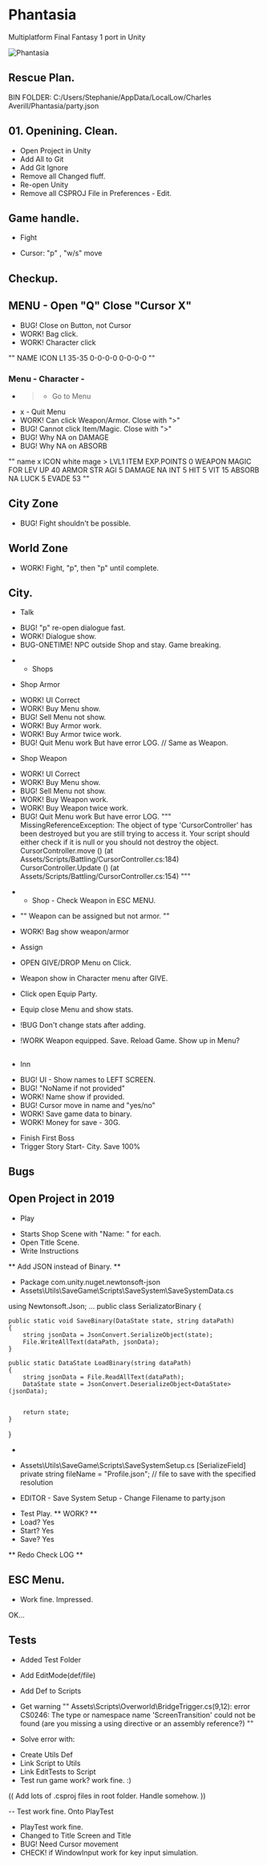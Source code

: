 # Phantasia
Multiplatform Final Fantasy 1 port in Unity

![Phantasia](Assets/misc/title_screen.png)

## Rescue Plan.

BIN FOLDER:
C:/Users/Stephanie/AppData/LocalLow/Charles Averill/Phantasia/party.json


## 01. Openining. Clean.

- Open Project in Unity
- Add All to Git
- Add Git Ignore
- Remove all Changed fluff.
- Re-open Unity
- Remove all CSPROJ File in Preferences - Edit. 


## Game handle.

* Fight
- Cursor: "p" , "w/s" move

## Checkup.

## MENU - Open "Q" Close "Cursor X" 
* BUG! Close on Button, not Cursor
* WORK! Bag click.
* WORK! Character click
 
""
NAME		ICON
L1
35-35
0-0-0-0
0-0-0-0
""
 
### Menu - Character - 
* > - Go to Menu
* x - Quit Menu
* WORK! Can click Weapon/Armor. Close with ">"
* BUG! Cannot click Item/Magic. Close with ">"
* BUG! Why NA on DAMAGE
* BUG! Why NA on ABSORB

""
name x ICON white mage > LVL1
ITEM 	EXP.POINTS	0	WEAPON
MAGIC	FOR LEV UP	40	ARMOR
STR
AGI		5		DAMAGE	NA
INT		5		HIT		5
VIT		15		ABSORB	NA
LUCK	5		EVADE	53
""

## City Zone
* BUG! Fight shouldn't be possible.

## World Zone
* WORK! Fight, "p", then "p" until complete.

## City. 
- Talk
* BUG! "p" re-open dialogue fast. 
* WORK! Dialogue show.
* BUG-ONETIME! NPC outside Shop and stay. Game breaking.

- - Shops 

- Shop Armor
* WORK! UI Correct
* WORK! Buy Menu show.
* BUG! Sell Menu not show.
* WORK! Buy Armor work.
* WORK! Buy Armor twice work.
* BUG! Quit Menu work But have error LOG. // Same as Weapon.

- Shop Weapon
* WORK! UI Correct
* WORK! Buy Menu show.
* BUG! Sell Menu not show.
* WORK! Buy Weapon work.
* WORK! Buy Weapon twice work.
* BUG! Quit Menu work But have error LOG.
"""
MissingReferenceException: The object of type 'CursorController' has been destroyed but you are still trying to access it.
Your script should either check if it is null or you should not destroy the object.
CursorController.move () (at Assets/Scripts/Battling/CursorController.cs:184)
CursorController.Update () (at Assets/Scripts/Battling/CursorController.cs:154)
"""

- - Shop - Check Weapon in ESC MENU.
* "" Weapon can be assigned but not armor. ""
- WORK! Bag show weapon/armor

- Assign 
* OPEN GIVE/DROP Menu on Click. 

* Weapon show in Character menu after GIVE.
* Click open Equip Party.
* Equip close Menu and show stats.
* !BUG Don't change stats after adding.
* !WORK Weapon equipped. Save. Reload Game. Show up in Menu?
##

- Inn
* BUG! UI - Show names to LEFT SCREEN.
* BUG! "NoName if not provided"
* WORK! Name show if provided. 
* BUG! Cursor move in name and "yes/no"
* WORK! Save game data to binary.
* WORK! Money for save - 30G.

- Finish First Boss
- Trigger Story Start- City. Save 100%



## Bugs

## Open Project in 2019

- Play 
* Starts Shop Scene with "Name: " for each.
* Open Title Scene.
* Write Instructions

** Add JSON instead of Binary. **
* Package com.unity.nuget.newtonsoft-json
* Assets\Utils\SaveGame\Scripts\SaveSystem\SaveSystemData.cs

using Newtonsoft.Json;
...
public class SerializatorBinary
{

    public static void SaveBinary(DataState state, string dataPath)
    {
        string jsonData = JsonConvert.SerializeObject(state);
        File.WriteAllText(dataPath, jsonData);
    }

    public static DataState LoadBinary(string dataPath)
    {
        string jsonData = File.ReadAllText(dataPath);
        DataState state = JsonConvert.DeserializeObject<DataState>(jsonData);


        return state;
    }
}

-

* Assets\Utils\SaveGame\Scripts\SaveSystemSetup.cs
[SerializeField] private string fileName = "Profile.json"; // file to save with the specified resolution

* EDITOR - Save System Setup - Change Filename to party.json

- Test Play.
** WORK? ** 
- Load? Yes 
- Start? Yes 
- Save? Yes

** Redo Check LOG **
## ESC Menu.
- Work fine. Impressed.


OK... 
## Tests

* Added Test Folder
* Add EditMode(def/file)
* Add Def to Scripts
* Get warning 
""
Assets\Scripts\Overworld\BridgeTrigger.cs(9,12): error CS0246: 
The type or namespace name 'ScreenTransition' could not be found
(are you missing a using directive or an assembly reference?)
""

* Solve error with: 
- Create Utils Def
- Link Script to Utils
- Link EditTests to Script
- Test run game work? work fine. :)

(( Add lots of .csproj files in root folder. Handle somehow. ))

-- Test work fine. Onto PlayTest

* PlayTest work fine.
* Changed to Title Screen and Title
* BUG! Need Cursor movement 
* CHECK! if WindowInput work for key input simulation.

